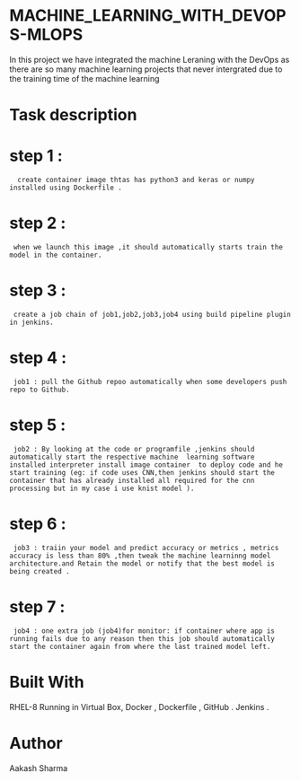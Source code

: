# MACHINE_LEARNING_WITH_DEVOPS-MLOPS
  In this project we have integrated the machine Leraning with the DevOps as there are so many machine learning projects that never     intergrated due to the training time of the machine learning
# Task description
   # step 1 :
      create container image thtas has python3 and keras or numpy installed using Dockerfile .
   # step 2 : 
     when we launch this image ,it should automatically starts train the model in the container. 
   # step 3 :
     create a job chain of job1,job2,job3,job4 using build pipeline plugin in jenkins.
   # step 4 :
     job1 : pull the Github repoo automatically when some developers push repo to Github.
   # step 5 : 
     job2 : By looking at the code or programfile ,jenkins should automatically start the respective machine  learning software installed interpreter install image container  to deploy code and he start training (eg: if code uses CNN,then jenkins should start the container that has already installed all required for the cnn processing but in my case i use knist model ).
   # step 6 :
     job3 : traiin your model and predict accuracy or metrics , metrics accuracy is less than 80% ,then tweak the machine learninng model architecture.and Retain the model or notify that the best model is being created .
   # step 7 :
     job4 : one extra job (job4)for monitor: if container where app is running fails due to any reason then this job should automatically start the container again from where the last trained model left.
# Built With 
  RHEL-8 Running in Virtual Box,
  Docker ,
  Dockerfile , 
  GitHub .
  Jenkins .
# Author
  Aakash Sharma
  
